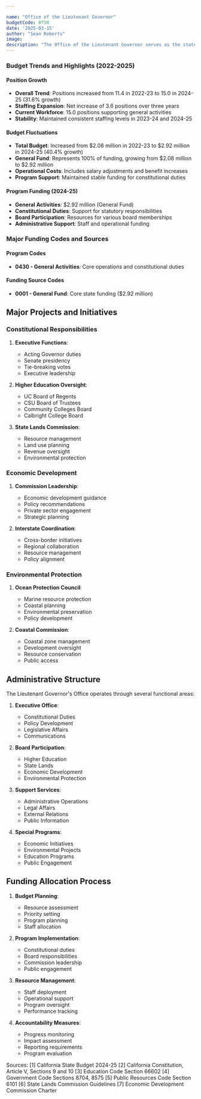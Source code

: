 ```yaml
---

name: "Office of the Lieutenant Governor"
budgetCode: 0750
date: '2025-03-15'
author: "Sean Roberts"
image: 
description: "The Office of the Lieutenant Governor serves as the state's second-highest executive officer, with constitutional duties including Acting Governor, President of the Senate, and key roles on various state boards and commissions."
---
```


### Budget Trends and Highlights (2022-2025)

#### Position Growth
- **Overall Trend**: Positions increased from 11.4 in 2022-23 to 15.0 in 2024-25 (31.6% growth)
- **Staffing Expansion**: Net increase of 3.6 positions over three years
- **Current Workforce**: 15.0 positions supporting general activities
- **Stability**: Maintained consistent staffing levels in 2023-24 and 2024-25

#### Budget Fluctuations
- **Total Budget**: Increased from $2.08 million in 2022-23 to $2.92 million in 2024-25 (40.4% growth)
- **General Fund**: Represents 100% of funding, growing from $2.08 million to $2.92 million
- **Operational Costs**: Includes salary adjustments and benefit increases
- **Program Support**: Maintained stable funding for constitutional duties

#### Program Funding (2024-25)
- **General Activities**: $2.92 million (General Fund)
- **Constitutional Duties**: Support for statutory responsibilities
- **Board Participation**: Resources for various board memberships
- **Administrative Support**: Staff and operational funding

### Major Funding Codes and Sources

#### Program Codes
- **0430 - General Activities**: Core operations and constitutional duties

#### Funding Source Codes
- **0001 - General Fund**: Core state funding ($2.92 million)

## Major Projects and Initiatives

### Constitutional Responsibilities

1. **Executive Functions**:
   - Acting Governor duties
   - Senate presidency
   - Tie-breaking votes
   - Executive leadership

2. **Higher Education Oversight**:
   - UC Board of Regents
   - CSU Board of Trustees
   - Community Colleges Board
   - Calbright College Board

3. **State Lands Commission**:
   - Resource management
   - Land use planning
   - Revenue oversight
   - Environmental protection

### Economic Development

1. **Commission Leadership**:
   - Economic development guidance
   - Policy recommendations
   - Private sector engagement
   - Strategic planning

2. **Interstate Coordination**:
   - Cross-border initiatives
   - Regional collaboration
   - Resource management
   - Policy alignment

### Environmental Protection

1. **Ocean Protection Council**:
   - Marine resource protection
   - Coastal planning
   - Environmental preservation
   - Policy development

2. **Coastal Commission**:
   - Coastal zone management
   - Development oversight
   - Resource conservation
   - Public access

## Administrative Structure

The Lieutenant Governor's Office operates through several functional areas:

1. **Executive Office**:
   - Constitutional Duties
   - Policy Development
   - Legislative Affairs
   - Communications

2. **Board Participation**:
   - Higher Education
   - State Lands
   - Economic Development
   - Environmental Protection

3. **Support Services**:
   - Administrative Operations
   - Legal Affairs
   - External Relations
   - Public Information

4. **Special Programs**:
   - Economic Initiatives
   - Environmental Projects
   - Education Programs
   - Public Engagement

## Funding Allocation Process

1. **Budget Planning**:
   - Resource assessment
   - Priority setting
   - Program planning
   - Staff allocation

2. **Program Implementation**:
   - Constitutional duties
   - Board responsibilities
   - Commission leadership
   - Public engagement

3. **Resource Management**:
   - Staff deployment
   - Operational support
   - Program oversight
   - Performance tracking

4. **Accountability Measures**:
   - Progress monitoring
   - Impact assessment
   - Reporting requirements
   - Program evaluation

Sources:
[1] California State Budget 2024-25
[2] California Constitution, Article V, Sections 9 and 10
[3] Education Code Section 66602
[4] Government Code Sections 8704, 8575
[5] Public Resources Code Section 6101
[6] State Lands Commission Guidelines
[7] Economic Development Commission Charter 